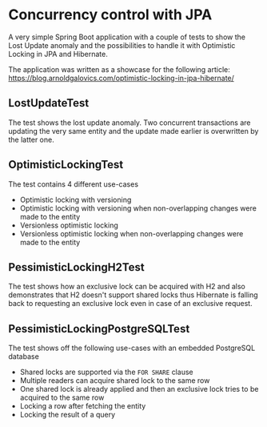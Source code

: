 # Concurrency control with JPA
A very simple Spring Boot application with a couple of tests to show the Lost Update anomaly
and the possibilities to handle it with Optimistic Locking in JPA and Hibernate.

The application was written as a showcase for the following article:
https://blog.arnoldgalovics.com/optimistic-locking-in-jpa-hibernate/



## LostUpdateTest
The test shows the lost update anomaly. Two concurrent transactions are updating the very same
entity and the update made earlier is overwritten by the latter one.

## OptimisticLockingTest
The test contains 4 different use-cases

- Optimistic locking with versioning
- Optimistic locking with versioning when non-overlapping changes were made to the entity
- Versionless optimistic locking
- Versionless optimistic locking when non-overlapping changes were made to the entity

## PessimisticLockingH2Test
The test shows how an exclusive lock can be acquired with H2 and also demonstrates that H2
doesn't support shared locks thus Hibernate is falling back to requesting an exclusive lock
even in case of an exclusive request.

## PessimisticLockingPostgreSQLTest
The test shows off the following use-cases with an embedded PostgreSQL database

- Shared locks are supported via the `FOR SHARE` clause
- Multiple readers can acquire shared lock to the same row
- One shared lock is already applied and then an exclusive lock tries to be acquired to the same row
- Locking a row after fetching the entity
- Locking the result of a query